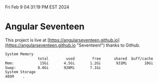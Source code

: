 Fri Feb  9 04:31:19 PM EST 2024

# Angular Seventeen


This project is live at [https://angularseventeen.github.io](https://angularseventeen.github.io "Seventeen!") thanks to Github.

```bash
System Memory
               total        used        free      shared  buff/cache   available
Mem:            15Gi       4.5Gi       1.2Gi       931Mi        10Gi        10Gi
Swap:          8.0Gi       928Mi       7.1Gi
System Storage
405M	.
```
